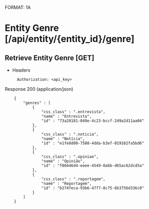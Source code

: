 FORMAT: 1A


# Entity Genre [/api/entity/{entity_id}/genre]


## Retrieve Entity Genre [GET]


+ Headers

        Authorization: <api_key>



Response 200 (application/json)


        {
            "genres" : [
                {
                    "css_class" : ".entrevista",
                    "name" : "Entrevista",
                    "id" : "73a28181-049e-4c23-bccf-249a2d11aa04"
                },
                {
                    "css_class" : ".noticia",
                    "name" : "Notícia",
                    "id" : "e1fe8d00-7580-4dda-b3ef-019162fa5bd6"
                },
                {
                    "css_class" : ".opiniao",
                    "name" : "Opinião",
                    "id" : "f80446d4-eeee-4549-8abb-d65ac62dcd5a"
                },
                {
                    "css_class" : ".reportagem",
                    "name" : "Reportagem",
                    "id" : "b274feca-93b6-47f7-8c75-6b3756d336c0"
                }
            ]
        }

